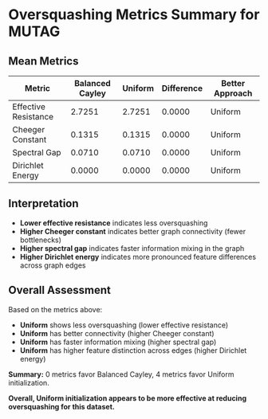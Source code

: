 # Oversquashing Metrics Summary for MUTAG

## Mean Metrics

| Metric | Balanced Cayley | Uniform | Difference | Better Approach |
|--------|----------------|---------|------------|----------------|
| Effective Resistance | 2.7251 | 2.7251 | 0.0000 | Uniform |
| Cheeger Constant | 0.1315 | 0.1315 | 0.0000 | Uniform |
| Spectral Gap | 0.0710 | 0.0710 | 0.0000 | Uniform |
| Dirichlet Energy | 0.0000 | 0.0000 | 0.0000 | Uniform |

## Interpretation

- **Lower effective resistance** indicates less oversquashing
- **Higher Cheeger constant** indicates better graph connectivity (fewer bottlenecks)
- **Higher spectral gap** indicates faster information mixing in the graph
- **Higher Dirichlet energy** indicates more pronounced feature differences across graph edges

## Overall Assessment

Based on the metrics above:

- **Uniform** shows less oversquashing (lower effective resistance)
- **Uniform** has better connectivity (higher Cheeger constant)
- **Uniform** has faster information mixing (higher spectral gap)
- **Uniform** has higher feature distinction across edges (higher Dirichlet energy)

**Summary:** 0 metrics favor Balanced Cayley, 4 metrics favor Uniform initialization.

**Overall, Uniform initialization appears to be more effective at reducing oversquashing for this dataset.**
